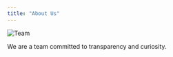 ```yaml
---
title: "About Us"
---
```


![Team](images/placeholder.png)

We are a team committed to transparency and curiosity.
